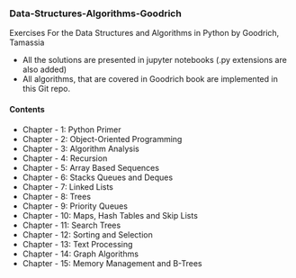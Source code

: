 ### Data-Structures-Algorithms-Goodrich
Exercises For the Data Structures and Algorithms in Python by Goodrich, Tamassia

+ All the solutions are presented in jupyter notebooks (.py extensions are also added)
+ All algorithms, that are covered in Goodrich book are implemented in this Git repo.

#### Contents

+ Chapter - 1: Python Primer
+ Chapter - 2: Object-Oriented Programming
+ Chapter - 3: Algorithm Analysis
+ Chapter - 4: Recursion
+ Chapter - 5: Array Based Sequences
+ Chapter - 6: Stacks Queues and Deques
+ Chapter - 7: Linked Lists
+ Chapter - 8: Trees
+ Chapter - 9: Priority Queues
+ Chapter - 10: Maps, Hash Tables and Skip Lists
+ Chapter - 11: Search Trees
+ Chapter - 12: Sorting and Selection
+ Chapter - 13: Text Processing
+ Chapter - 14: Graph Algorithms
+ Chapter - 15: Memory Management and B-Trees

